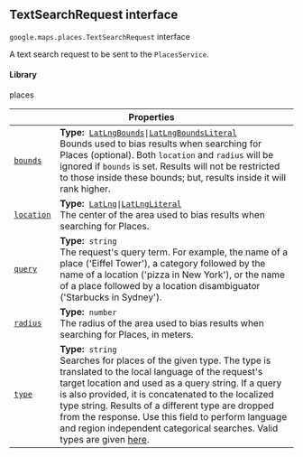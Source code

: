 
<h2 id="TextSearchRequest">TextSearchRequest interface</h2>
<p>
<code><span itemprop="path">google.maps.places</span>.<span itemprop="name">TextSearchRequest</span></code>
interface
</p>
<p>A text search request to be sent to the <code>PlacesService</code>.</p>
<h4>Library</h4>
<p>places</p>
<div class="devsite-table-wrapper"><table class="properties responsive" summary="interface TextSearchRequest - Properties">
<thead>
<tr><th colspan="2">Properties</th>
</tr></thead>
<tbody>
<tr id="TextSearchRequest.bounds">
<td itemprop="property"><code><a class="secret-link" href="#TextSearchRequest.bounds"><span>bounds</span></a></code></td>
<td><div><strong>Type:</strong>&nbsp; <code><a href="LatLngBounds.md">LatLngBounds</a>|<a href="LatLngBoundsLiteral.md">LatLngBoundsLiteral</a></code></div>
<div class="desc">Bounds used to bias results when searching for Places (optional). Both <code>location</code> and <code>radius</code> will be ignored if <code>bounds</code> is set. Results will not be restricted to those inside these bounds; but, results inside it will rank higher.</div></td>
</tr>
<tr id="TextSearchRequest.location">
<td itemprop="property"><code><a class="secret-link" href="#TextSearchRequest.location"><span>location</span></a></code></td>
<td><div><strong>Type:</strong>&nbsp; <code><a href="LatLng.md">LatLng</a>|<a href="LatLngLiteral.md">LatLngLiteral</a></code></div>
<div class="desc">The center of the area used to bias results when searching for Places.</div></td>
</tr>
<tr id="TextSearchRequest.query">
<td itemprop="property"><code><a class="secret-link" href="#TextSearchRequest.query"><span>query</span></a></code></td>
<td><div><strong>Type:</strong>&nbsp; <code>string</code></div>
<div class="desc">The request's query term. For example, the name of a place ('Eiffel Tower'), a category followed by the name of a location ('pizza in New York'), or the name of a place followed by a location disambiguator ('Starbucks in Sydney').</div></td>
</tr>
<tr id="TextSearchRequest.radius">
<td itemprop="property"><code><a class="secret-link" href="#TextSearchRequest.radius"><span>radius</span></a></code></td>
<td><div><strong>Type:</strong>&nbsp; <code>number</code></div>
<div class="desc">The radius of the area used to bias results when searching for Places, in meters.</div></td>
</tr>
<tr id="TextSearchRequest.type">
<td itemprop="property"><code><a class="secret-link" href="#TextSearchRequest.type"><span>type</span></a></code></td>
<td><div><strong>Type:</strong>&nbsp; <code>string</code></div>
<div class="desc">Searches for places of the given type. The type is translated to the local language of the request's target location and used as a query string. If a query is also provided, it is concatenated to the localized type string. Results of a different type are dropped from the response. Use this field to perform language and region independent categorical searches. Valid types are given <a href="https://developers.google.com/maps/documentation/places/supported_types">here</a>.</div></td>
</tr>
</tbody>
</table></div>
<script src="replace_links.js"></script>
